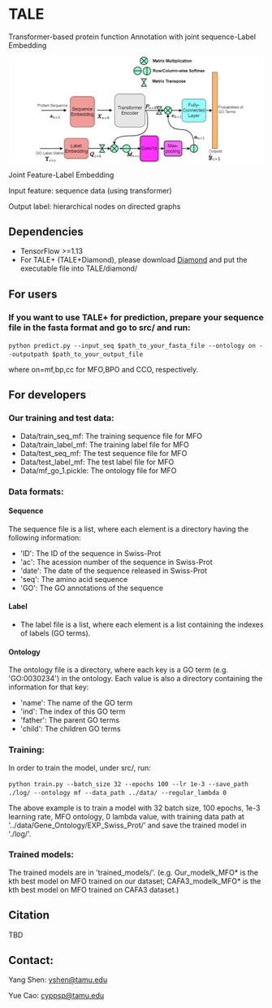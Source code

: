 # TALE
Transformer-based protein function Annotation with joint sequence-Label Embedding


![TALE Architecture](/ProteinFuncPred.png)


Joint Feature-Label Embedding 

Input feature: sequence data (using transformer) 

Output label: hierarchical nodes on directed graphs

## Dependencies
* TensorFlow >=1.13
* For TALE+ (TALE+Diamond), please download [Diamond](http://www.diamondsearch.org/index.php) and put the executable file into TALE/diamond/


## For users
### If you want to use TALE+ for prediction, prepare your sequence file in the fasta format and go to src/ and run:
`python predict.py --input_seq $path_to_your_fasta_file --ontology on --outputpath $path_to_your_output_file`

where on=mf,bp,cc for MFO,BPO and CCO, respectively.

## For developers
### Our training and test data:
* Data/train_seq_mf: The training sequence file for MFO 
* Data/train_label_mf: The training label file for MFO
* Data/test_seq_mf: The test sequence file for MFO
* Data/test_label_mf: The test label file for MFO
* Data/mf_go_1.pickle: The ontology file for MFO

### Data formats:
#### Sequence
The sequence file is a list, where each element is a directory having the following information:
* 'ID': The ID of the sequence in Swiss-Prot
* 'ac': The acession number of the sequence in Swiss-Prot
* 'date': The date of the sequence released in Swiss-Prot
* 'seq': The amino acid sequence
* 'GO':  The GO annotations of the sequence
#### Label 
* The label file is a list, where each element is a list containing the indexes of labels (GO terms).
#### Ontology 
The ontology file is a directory, where each key is a GO term (e.g. 'GO:0030234') in the ontology. Each value is also a directory containing the information for that key:
* 'name': The name of the GO term
* 'ind':  The index of this GO term
* 'father': The parent GO terms
* 'child': The children GO terms

### Training:
In order to train the model, under src/, run:

`python train.py --batch_size 32 --epochs 100 --lr 1e-3 --save_path ./log/ --ontology mf --data_path ../data/ --regular_lambda 0`

The above example is to train a model with 32 batch size, 100 epochs, 1e-3 learning rate, MFO ontology, 0 lambda value, with training data path at '../data/Gene_Ontology/EXP_Swiss_Prot/' and save the trained model in './log/'.

### Trained models:
The trained models are in 'trained_models/'. (e.g. Our_modelk_MFO* is the kth best model on MFO trained on our dataset; CAFA3_modelk_MFO* is the kth best model on MFO trained on CAFA3 dataset.)


## Citation
TBD


## Contact:
Yang Shen: yshen@tamu.edu

Yue Cao:  cyppsp@tamu.edu
